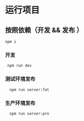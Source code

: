 
# 运行项目

## 按照依赖（开发 && 发布 ）
```code
npm i
```
### 开发 
```code
 npm run dev
```

### 测试环境发布
```code
  npm run server:fat
```


### 生产环境发布
```code
  npm run server:pro
```